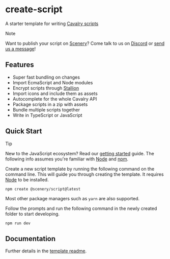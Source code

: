 # create-script

A starter template for writing [Cavalry scripts](https://docs.cavalry.scenegroup.co/tech-info/scripting/getting-started/)

> [!NOTE]
> Want to publish your script on [Scenery](https://scenery.io)? Come talk to us on [Discord](https://discord.com/invite/dAmKYcfaff) or [send us a message](https://scenery.io/support)!

## Features

-   Super fast bundling on changes
-   Import EcmaScript and Node modules
-   Encrypt scripts through [Stallion](https://github.com/scenery-io/stallion)
-   Import icons and include them as assets
-   Autocomplete for the whole Cavalry API
-   Package scripts in a zip with assets
-   Bundle multiple scripts together
-   Write in TypeScript or JavaScript

## Quick Start

> [!TIP]
> New to the JavaScript ecosystem? Read our [getting started](./PRIMER.md) guide. The following info assumes you're familiar with [Node](https://nodejs.org/) and [npm](https://www.npmjs.com/).

Create a new script template by running the following command on the command line. This will guide you through creating the template. It requires [Node](https://nodejs.org/) to be installed.

```
npm create @scenery/script@latest
```

Most other package managers such as `yarn` are also supported.

Follow the prompts and run the following command in the newly created folder to start developing.

```
npm run dev
```

## Documentation

Further details in the [template readme](./create-script/templates/default/).
